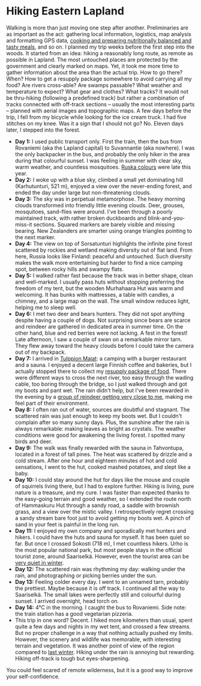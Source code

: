 # Hiking Eastern Lapland

Walking is more than just moving one step after another. Preliminaries are as important as the act: gathering local information, logistics, map analysis and formatting GPS data, [cooking and preparing nutritionally balanced and tasty meals](https://fediverse.blog/~/ExploreWilder/Backcountry%20Cooking), and so on. I planned my trip weeks before the first step into the woods. It started from an idea: hiking a reasonably long route, as remote as possible in Lapland. The most untouched places are protected by the government and clearly marked on maps. Yet, it took me more time to gather information about the area than the actual trip. How to go there? When? How to get a resupply package somewhere to avoid carrying all my food? Are rivers cross-able? Are swamps passable? What weather and temperature to expect? What gear and clothes? What tracks? It would not be thru-hiking (following a predefined track) but rather a combination of tracks connected with off-track sections – usually the most interesting parts – planned with aerial images and topographic maps. A few days before the trip, I fell from my bicycle while looking for the ice cream truck. I had five stitches on my knee. Was it a sign that I should not go? No. Eleven days later, I stepped into the forest.

* **Day 1:** I used public transport only. First the train, then the bus from Rovaniemi (aka the Lapland capital) to Suvannantie (aka nowhere). I was the only backpacker in the bus, and probably the only hiker in the area during that colourful sunset. I was feeling in summer with clear sky, warm weather, and countless mosquitoes. [Ruska colours](story:Ruskadventure) were late this year.
* **Day 2:** I woke up with a blue sky, climbed a small yet dominating hill (Karhutunturi, 521 m), enjoyed a view over the never-ending forest, and ended the day under large but non-threatening clouds.
* **Day 3:** The sky was in perpetual metamorphose. The heavy morning clouds transformed into friendly little evening clouds. Deer, grouses, mosquitoes, sand-flies were around. I've been through a poorly maintained track, with rather broken duckboards and blink-and-you-miss-it sections. Squared markers are barely visible and missing bearing. New Zealanders are smarter using orange triangles pointing to the next marker.
* **Day 4:** The view on top of Sorsatunturi highlights the infinite pine forest scattered by rockies and wetland making diversity out of flat land. From here, Russia looks like Finland: peaceful and untouched. Such diversity makes the walk more entertaining but harder to find a nice camping spot, between rocky hills and swampy flats.
* **Day 5:** I walked rather fast because the track was in better shape, clean and well-marked. I usually pass huts without stopping preferring the freedom of my tent, but the wooden Murhahaara Hut was warm and welcoming. It has bunks with mattresses, a table with candles, a chimney, and a large map on the wall. The small window reduces light, helping me to sleep well.
* **Day 6:** I met two deer and bears hunters. They did not spot anything despite having a couple of dogs. Not surprising since bears are scarce and reindeer are gathered in dedicated area in summer time. On the other hand, blue and red berries were not lacking. A fest in the forest! Late afternoon, I saw a couple of swan on a remarkable mirror tarn. They flew away toward the heavy clouds before I could take the camera out of my backpack.
* **Day 7:** I arrived in [Tulppion Majat](https://tulppio.fi/): a camping with a burger restaurant and a sauna. I enjoyed a decent large Finnish coffee and bakeries, but I actually stopped there to collect my [resupply package of food](https://fediverse.blog/~/ExploreWilder/11%20Days%20of%20Food). There were different ways to cross the next river, too easy through the wading cable, too boring through the bridge, so I just walked through and got my boots and pant wet. The rain didn't help, but I've been rewarded in the evening by a [group of reindeer getting very close to me](https://p.lu/w/1wAAKSYngZddd3pNGxofkQ), making me feel part of their environment.
* **Day 8:** I often ran out of water, sources are doubtful and stagnant. The scattered rain was just enough to keep my boots wet. But I couldn't complain after so many sunny days. Plus, the sunshine after the rain is always remarkable: making leaves as bright as crystals. The weather conditions were good for awakening the living forest. I spotted many birds and deer.
* **Day 9:** The walk was finally rewarded with the sauna in Tahvontupa, located in a forest of tall pines. The heat was scattered by drizzle and a cold stream. After one hour and eighteen minutes of hot and cold sensations, I went to the hut, cooked mashed potatoes, and slept like a baby.
* **Day 10:** I could stay around the hut for days like the mouse and couple of squirrels living there, but I had to explore further. Hiking is living, pure nature is a treasure, and my cure. I was faster than expected thanks to the easy-going terrain and good weather, so I extended the route north of Hammaskuru Hut through a sandy road, a saddle with brownish grass, and a view over the mistic valley. I retrospectively regret crossing a sandy stream bare foot just to avoid getting my boots wet. A pinch of sand in your feet is painful in the long run.
* **Day 11:** I enjoyed my own company and sporadically met hunters and hikers. I could have the huts and sauna for myself. It has been quiet so far. But once I crossed Sokosti (718 m), I met countless hikers. Urho is the most popular national park, but most people stays in the official tourist zone, around Saariselkä. However, even the tourist area can be [very quiet in winter](story:Backcountry_Ski_Touring_Urho_Kekkonen).
* **Day 12:** The scattered rain was rhythming my day: walking under the rain, and photographing or picking berries under the sun.
* **Day 13:** Feeling colder every day. I went to an unnamed tarn, probably the prettiest. Maybe because it is off track. I continued all the way to Saariselkä. The small lakes were perfectly still and colourful during sunset. I arrived overnight, head torch on.
* **Day 14:** 4°C in the morning. I caught the bus to Rovaniemi. Side note: the train station has a good vegetarian pizzeria.
* This trip in one word? Decent. I hiked more kilometers than usual, spent quite a few days and nights in my wet tent, and crossed a few streams. But no proper challenge in a way that nothing actually pushed my limits. However, the scenery and wildlife was memorable, with interesting terrain and vegetation. It was another point of view of the region compared to [last winter](story:Backcountry_Ski_Touring_Urho_Kekkonen). Hiking under the rain is annoying but rewarding. Hiking off-track is tough but eyes-sharpening.

You could feel scared of remote wilderness, but it is a good way to improve your self-confidence.
